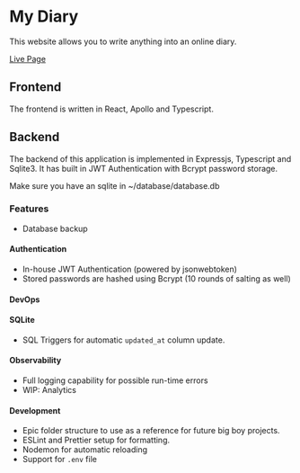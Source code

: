 # My Diary 
This website allows you to write anything into an online diary.

[Live Page](https://my-diary.pages.dev/)

## Frontend
The frontend is written in React, Apollo and Typescript.

## Backend 
The backend of this application is implemented in Expressjs, Typescript and Sqlite3. It has built in JWT Authentication with Bcrypt password storage.

Make sure you have an sqlite in ~/database/database.db

### Features 
- Database backup

#### Authentication
- In-house JWT Authentication (powered by jsonwebtoken)
- Stored passwords are hashed using Bcrypt (10 rounds of salting as well)

#### DevOps

#### SQLite
- SQL Triggers for automatic `updated_at` column update.

#### Observability
- Full logging capability for possible run-time errors
- WIP: Analytics

#### Development
- Epic folder structure to use as a reference for future big boy projects.
- ESLint and Prettier setup for formatting.
- Nodemon for automatic reloading
- Support for `.env` file

